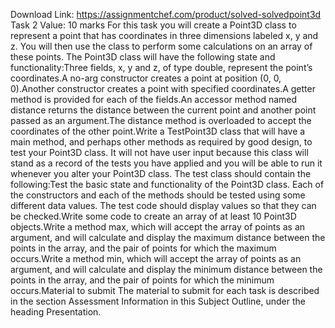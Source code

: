 Download Link: https://assignmentchef.com/product/solved-solvedpoint3d
<br>
Task 2 Value: 10 marks For this task you will create a Point3D class to represent a point that has coordinates in three dimensions labeled x, y and z. You will then use the class to perform some calculations on an array of these points. The Point3D class will have the following state and functionality:Three fields, x, y and z, of type double, represent the point’s coordinates.A no-arg constructor creates a point at position (0, 0, 0).Another constructor creates a point with specified coordinates.A getter method is provided for each of the fields.An accessor method named distance returns the distance between the current point and another point passed as an argument.The distance method is overloaded to accept the coordinates of the other point.Write a TestPoint3D class that will have a main method, and perhaps other methods as required by good design, to test your Point3D class. It will not have user input because this class will stand as a record of the tests you have applied and you will be able to run it whenever you alter your Point3D class. The test class should contain the following:Test the basic state and functionality of the Point3D class. Each of the constructors and each of the methods should be tested using some different data values. The test code should display values so that they can be checked.Write some code to create an array of at least 10 Point3D objects.Write a method max, which will accept the array of points as an argument, and will calculate and display the maximum distance between the points in the array, and the pair of points for which the maximum occurs.Write a method min, which will accept the array of points as an argument, and will calculate and display the minimum distance between the points in the array, and the pair of points for which the minimum occurs.Material to submit The material to submit for each task is described in the section Assessment Information in this Subject Outline, under the heading Presentation.